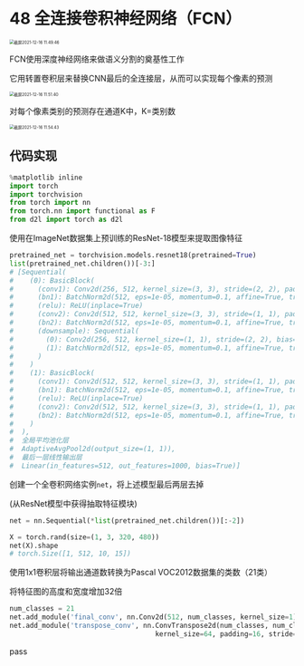 # 48 全连接卷积神经网络（FCN）

<img src="/Users/hanyixiao/Library/Application Support/typora-user-images/截屏2021-12-16 11.49.46.png" alt="截屏2021-12-16 11.49.46" style="zoom:50%;" />

FCN使用深度神经网络来做语义分割的奠基性工作

它用转置卷积层来替换CNN最后的全连接层，从而可以实现每个像素的预测

<img src="/Users/hanyixiao/Library/Application Support/typora-user-images/截屏2021-12-16 11.51.40.png" alt="截屏2021-12-16 11.51.40" style="zoom:50%;" />

对每个像素类别的预测存在通道K中，K=类别数

<img src="/Users/hanyixiao/Library/Application Support/typora-user-images/截屏2021-12-16 11.54.43.png" alt="截屏2021-12-16 11.54.43" style="zoom:50%;" />

## 代码实现

```python
%matplotlib inline
import torch
import torchvision
from torch import nn
from torch.nn import functional as F
from d2l import torch as d2l
```

使用在ImageNet数据集上预训练的ResNet-18模型来提取图像特征

```python
pretrained_net = torchvision.models.resnet18(pretrained=True)
list(pretrained_net.children())[-3:]
# [Sequential(
#    (0): BasicBlock(
#      (conv1): Conv2d(256, 512, kernel_size=(3, 3), stride=(2, 2), padding=(1, 1), bias=False)
#      (bn1): BatchNorm2d(512, eps=1e-05, momentum=0.1, affine=True, track_running_stats=True)
#      (relu): ReLU(inplace=True)
#      (conv2): Conv2d(512, 512, kernel_size=(3, 3), stride=(1, 1), padding=(1, 1), bias=False)
#      (bn2): BatchNorm2d(512, eps=1e-05, momentum=0.1, affine=True, track_running_stats=True)
#      (downsample): Sequential(
#        (0): Conv2d(256, 512, kernel_size=(1, 1), stride=(2, 2), bias=False)
#        (1): BatchNorm2d(512, eps=1e-05, momentum=0.1, affine=True, track_running_stats=True)
#      )
#    )
#    (1): BasicBlock(
#      (conv1): Conv2d(512, 512, kernel_size=(3, 3), stride=(1, 1), padding=(1, 1), bias=False)
#      (bn1): BatchNorm2d(512, eps=1e-05, momentum=0.1, affine=True, track_running_stats=True)
#      (relu): ReLU(inplace=True)
#      (conv2): Conv2d(512, 512, kernel_size=(3, 3), stride=(1, 1), padding=(1, 1), bias=False)
#      (bn2): BatchNorm2d(512, eps=1e-05, momentum=0.1, affine=True, track_running_stats=True)
#    )
#  ),
#  全局平均池化层
#  AdaptiveAvgPool2d(output_size=(1, 1)),
#  最后一层线性输出层
#  Linear(in_features=512, out_features=1000, bias=True)]
```

创建一个全卷积网络实例`net`，将上述模型最后两层去掉

(从ResNet模型中获得抽取特征模块)

```python
net = nn.Sequential(*list(pretrained_net.children())[:-2])

X = torch.rand(size=(1, 3, 320, 480))
net(X).shape
# torch.Size([1, 512, 10, 15])
```

使用1x1卷积层将输出通道数转换为Pascal VOC2012数据集的类数（21类）

将特征图的高度和宽度增加32倍

```python
num_classes = 21
net.add_module('final_conv', nn.Conv2d(512, num_classes, kernel_size=1))
net.add_module('transpose_conv', nn.ConvTranspose2d(num_classes, num_classes,
                                    kernel_size=64, padding=16, stride=32))
```

pass 